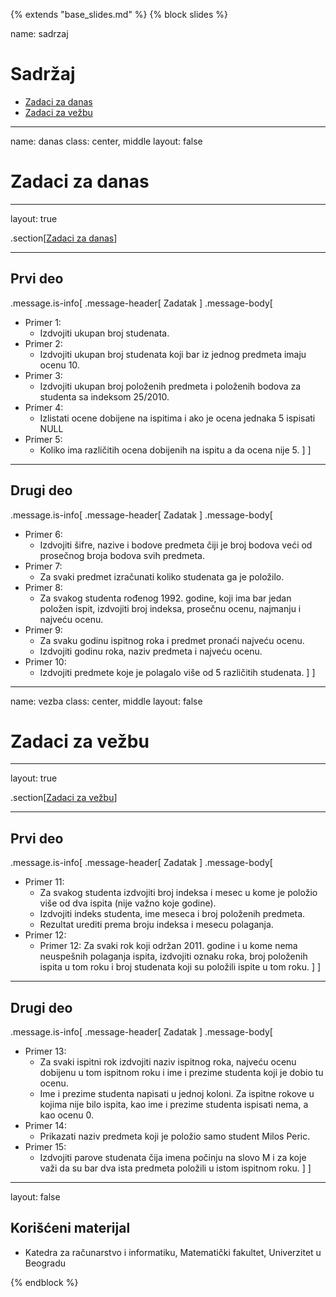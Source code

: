 {% extends "base_slides.md" %}
{% block slides %}

name: sadrzaj

# Sadržaj

- [Zadaci za danas](#danas)
- [Zadaci za vežbu](#vezba)

---

name: danas 
class: center, middle
layout: false

# Zadaci za danas

---
layout: true

.section[[Zadaci za danas](#sadrzaj)]

---

## Prvi deo

.message.is-info[
.message-header[
Zadatak
]
.message-body[
- Primer 1: 
    - Izdvojiti ukupan broj studenata.
- Primer 2: 
    - Izdvojiti ukupan broj studenata koji bar iz jednog predmeta imaju ocenu 10.
- Primer 3: 
    - Izdvojiti ukupan broj položenih predmeta i položenih bodova za studenta sa indeksom 25/2010.
- Primer 4: 
    - Izlistati ocene dobijene na ispitima i ako je ocena jednaka 5 ispisati NULL
- Primer 5: 
    - Koliko ima različitih ocena dobijenih na ispitu a da ocena nije 5.
]
]
            

---

## Drugi deo

.message.is-info[
.message-header[
Zadatak
]
.message-body[
- Primer 6: 
    - Izdvojiti šifre, nazive i bodove predmeta čiji je broj bodova veći od prosečnog broja bodova svih predmeta.
- Primer 7: 
    - Za svaki predmet izračunati koliko studenata ga je položilo.
- Primer 8: 
    - Za svakog studenta rođenog 1992. godine, koji ima bar jedan položen ispit, izdvojiti broj indeksa, prosečnu ocenu, najmanju i najveću ocenu.
- Primer 9: 
  - Za svaku godinu ispitnog roka i predmet pronaći najveću ocenu. 
  - Izdvojiti godinu roka, naziv predmeta i najveću ocenu.
- Primer 10: 
  -  Izdvojiti predmete koje je polagalo više od 5 različitih studenata.
]
]

  
---

name: vezba 
class: center, middle
layout: false

# Zadaci za vežbu

---
layout: true

.section[[Zadaci za vežbu](#sadrzaj)]

---

## Prvi deo

.message.is-info[
.message-header[
Zadatak
]
.message-body[
- Primer 11: 
  - Za svakog studenta izdvojiti broj indeksa i mesec u kome je položio više od dva ispita (nije važno koje godine). 
  - Izdvojiti indeks studenta, ime meseca i broj položenih predmeta. 
  - Rezultat urediti prema broju indeksa i mesecu polaganja.
- Primer 12: 
  - Primer 12: Za svaki rok koji održan 2011. godine i u kome nema neuspešnih polaganja ispita, izdvojiti oznaku roka, broj položenih ispita u tom roku i broj studenata koji su položili ispite u tom roku.
]
]

---
## Drugi deo

.message.is-info[
.message-header[
Zadatak
]
.message-body[
- Primer 13: 
    - Za svaki ispitni rok izdvojiti naziv ispitnog roka, najveću ocenu dobijenu u tom ispitnom roku i ime i prezime studenta koji je dobio tu ocenu. 
    - Ime i prezime studenta napisati u jednoj koloni. Za ispitne rokove u kojima nije bilo ispita, kao ime i prezime studenta ispisati nema, a kao ocenu 0.
- Primer 14: 
    - Prikazati naziv predmeta koji je položio samo student Milos Peric.
- Primer 15: 
    - Izdvojiti parove studenata čija imena počinju na slovo M i za koje važi da su bar dva ista predmeta položili u istom ispitnom roku.
]
]

---

layout: false

## Korišćeni materijal

- Katedra za računarstvo i informatiku, Matematički fakultet, Univerzitet u Beogradu

{% endblock %}